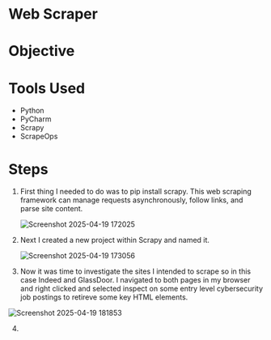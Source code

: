 # Web Scraper

# Objective

# Tools Used
- Python
- PyCharm
- Scrapy
- ScrapeOps
# Steps
1. First thing I needed to do was to pip install scrapy. This web scraping framework can manage requests asynchronously, follow links, and parse site content.

   ![Screenshot 2025-04-19 172025](https://github.com/user-attachments/assets/e8867cb9-bd0d-400b-8b66-25975424cf3a)

2. Next I created a new project within Scrapy and named it.

   ![Screenshot 2025-04-19 173056](https://github.com/user-attachments/assets/a88593c0-8ebe-45eb-a2ff-a42e0d3eb481)

3. Now it was time to investigate the sites I intended to scrape so in this case Indeed and GlassDoor. I navigated to both pages in my browser and right clicked and selected inspect on some entry level cybersecurity job postings to retireve some key HTML elements.

![Screenshot 2025-04-19 181853](https://github.com/user-attachments/assets/55bdd0ef-81f5-4718-a630-5e8b3a4b77d5)

4. 

